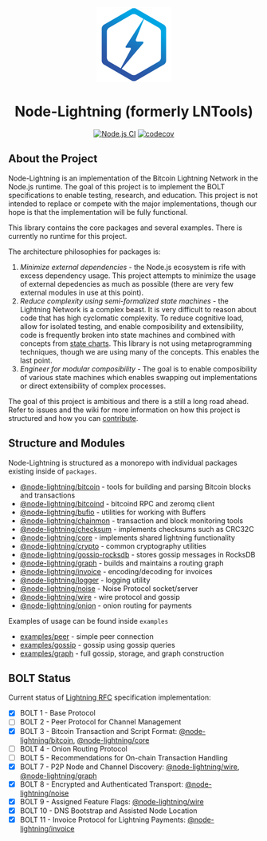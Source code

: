 <p align="center">
  <img width="150" src="assets/node-lightning-logo.svg" width="100" alt="Node Lightning logo">
</p>

<h1 align="center">Node-Lightning (formerly LNTools)</h1>

<div align="center">

[![Node.js CI](https://github.com/altangent/node-lightning/workflows/Node.js%20CI/badge.svg)](https://github.com/altangent/node-lightning/actions?query=workflow%3A%22Node.js+CI%22+branch%3Amaster)
[![codecov](https://codecov.io/gh/altangent/node-lightning/branch/master/graph/badge.svg)](https://codecov.io/gh/altangent/node-lightning)

</div>

## About the Project

Node-Lightning is an implementation of the Bitcoin Lightning Network in the Node.js runtime. The goal of this project is to implement the BOLT specifications to enable testing, research, and education. This project is not intended to replace or compete with the major implementations, though our hope is that the implementation will be fully functional.

This library contains the core packages and several examples. There is currently no runtime for this project.

The architecture philosophies for packages is:

1. _Minimize external dependencies_ - the Node.js ecosystem is rife with excess dependency usage. This project attempts to minimize the usage of external depedencies as much as possible (there are very few external modules in use at this point).
2. _Reduce complexity using semi-formalized state machines_ - the Lightning Network is a complex beast. It is very difficult to reason about code that has high cyclomatic complexity. To reduce cognitive load, allow for isolated testing, and enable composibility and extensibility, code is frequently broken into state machines and combined with concepts from [state charts](https://statecharts.github.io/). This library is not using metaprogramming techniques, though we are using many of the concepts. This enables the last point.
3. _Engineer for modular composibility_ - The goal is to enable composibility of various state machines which enables swapping out implementations or direct extensibility of complex processes.

The goal of this project is ambitious and there is a still a long road ahead. Refer to issues and the wiki for more information on how this project is structured and how you can [contribute](CONTRIBUTING.md).

## Structure and Modules

Node-Lightning is structured as a monorepo with individual packages existing inside of `packages`.

-   [@node-lightning/bitcoin](packages/bitcoin) - tools for building and parsing Bitcoin blocks and transactions
-   [@node-lightning/bitcoind](packages/bitcoind) - bitcoind RPC and zeromq client
-   [@node-lightning/bufio](packages/bufio) - utilities for working with Buffers
-   [@node-lightning/chainmon](packages/chainmon) - transaction and block monitoring tools
-   [@node-lightning/checksum](packages/checksum) - implements checksums such as CRC32C
-   [@node-lightning/core](packages/core) - implements shared lightning functionality
-   [@node-lightning/crypto](packages/crypto) - common cryptography utilities
-   [@node-lightning/gossip-rocksdb](packages/gossip-rocksdb) - stores gossip messages in RocksDB
-   [@node-lightning/graph](packages/graph) - builds and maintains a routing graph
-   [@node-lightning/invoice](packages/invoice) - encoding/decoding for invoices
-   [@node-lightning/logger](packages/logger) - logging utility
-   [@node-lightning/noise](packages/noise) - Noise Protocol socket/server
-   [@node-lightning/wire](packages/wire) - wire protocol and gossip
-   [@node-lightning/onion](packages/onion) - onion routing for payments

Examples of usage can be found inside `examples`

-   [examples/peer](examples/peer) - simple peer connection
-   [examples/gossip](examples/gossip) - gossip using gossip queries
-   [examples/graph](examples/graph) - full gossip, storage, and graph construction

## BOLT Status

Current status of [Lightning RFC](https://github.com/lightningnetwork/lightning-rfc) specification implementation:

-   [x] BOLT 1 - Base Protocol
-   [ ] BOLT 2 - Peer Protocol for Channel Management
-   [x] BOLT 3 - Bitcoin Transaction and Script Format: [@node-lightning/bitcoin](packages/bitcoin), [@node-lightning/core](packages/core)
-   [ ] BOLT 4 - Onion Routing Protocol
-   [ ] BOLT 5 - Recommendations for On-chain Transaction Handling
-   [x] BOLT 7 - P2P Node and Channel Discovery: [@node-lightning/wire](packages/wire), [@node-lightning/graph](packages/graph)
-   [x] BOLT 8 - Encrypted and Authenticated Transport: [@node-lightning/noise](packages/noise)
-   [x] BOLT 9 - Assigned Feature Flags: [@node-lightning/wire](packages/wire)
-   [x] BOLT 10 - DNS Bootstrap and Assisted Node Location
-   [x] BOLT 11 - Invoice Protocol for Lightning Payments: [@node-lightning/invoice](packages/invoice)
